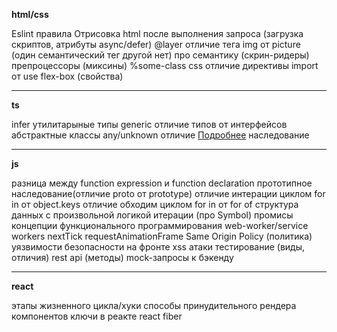 **html/css**

Eslint правила
Отрисовка html после выполнения запроса (загрузка скриптов, атрибуты async/defer)
@layer
отличие тега img от picture (один семантический тег другой нет)
про семантику (скрин-ридеры)
препроцессоры (миксины)
%some-class
css отличие директивы import от use
flex-box (свойства)

***
**ts**

infer
утилитарыные типы
generic
отличие типов от интерфейсов
абстрактные классы
any/unknown отличие [Подробнее](https://ru.hexlet.io/courses/typescript-basics/lessons/type-hierarcy/theory_unit)
наследование

***
**js**

разница между function expression и function declaration
прототипное наследование(отличие proto от prototype)
отличие интерации циклом for in от object.keys
отличие обходим циклом for in от for of
структура данных с произвольной логикой итерации (про Symbol)
промисы
концепции функционального программирования
web-worker/service workers
nextTick
requestAnimationFrame
Same Origin Policy (политика)
уязвимости безопасности на фронте
xss атаки
тестирование (виды, отличия)
rest api (методы)
mock-запросы к бэкенду

***
**react**

этапы жизненного цикла/хуки
способы принудительного рендера компонентов
ключи в реакте
react fiber